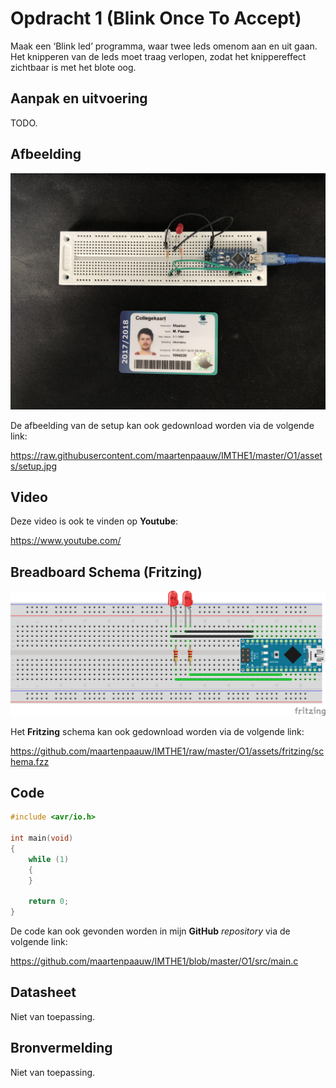 # Opdracht 1 (Blink Once To Accept)

Maak een ‘Blink led’ programma, waar twee leds omenom aan en uit gaan. Het knipperen van de leds moet traag verlopen, zodat het knippereffect zichtbaar is met het blote oog.

## Aanpak en uitvoering

TODO.

## Afbeelding

![setup](assets/setup.jpg)

De afbeelding van de setup kan ook gedownload worden via de volgende link:

https://raw.githubusercontent.com/maartenpaauw/IMTHE1/master/O1/assets/setup.jpg

## Video

Deze video is ook te vinden op **Youtube**:

https://www.youtube.com/

## Breadboard Schema (Fritzing)

[![schema](assets/fritzing/schema.png)](https://raw.githubusercontent.com/maartenpaauw/IMTHE1/master/O1/assets/fritzing/schema.png)

Het **Fritzing** schema kan ook gedownload worden via de volgende link:

https://github.com/maartenpaauw/IMTHE1/raw/master/O1/assets/fritzing/schema.fzz

## Code

```c
#include <avr/io.h>

int main(void)
{
    while (1)
    {
    }

    return 0;
}
```

De code kan ook gevonden worden in mijn **GitHub** *repository* via de volgende link:

https://github.com/maartenpaauw/IMTHE1/blob/master/O1/src/main.c

## Datasheet

Niet van toepassing.

## Bronvermelding

Niet van toepassing.
